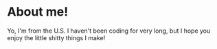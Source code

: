 # About me!
Yo, I'm from the U.S. I haven't been coding for very long, but I hope you enjoy the little shitty things I make!

